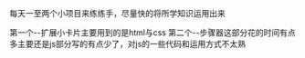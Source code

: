 每天一至两个小项目来练练手，尽量快的将所学知识运用出来

第一个--扩展小卡片主要用到的是html与css
第二个--步骤器这部分花的时间有点多主要还是js部分写的有点少了，对js的一些代码和运用方式不太熟